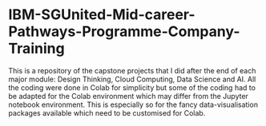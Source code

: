 # IBM-SGUnited-Mid-career-Pathways-Programme-Company-Training

  This is a repository of the capstone projects that I did after the end of each major module: Design Thinking, Cloud Computing, Data Science and AI.  All the coding were done in Colab for simplicity but some of the coding had to be adapted for the Colab environment which may differ from the Jupyter notebook environment.  This is especially so for the fancy data-visualisation packages available which need to be customised for Colab.  
